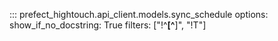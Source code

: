 ::: prefect_hightouch.api_client.models.sync_schedule
    options:
      show_if_no_docstring: True
      filters: ["!^__[^__]", "!T"]